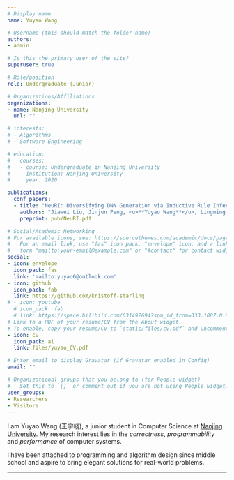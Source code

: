 ```yaml
---
# Display name
name: Yuyao Wang

# Username (this should match the folder name)
authors:
- admin

# Is this the primary user of the site?
superuser: true

# Role/position
role: Undergraduate (Junior)

# Organizations/Affiliations
organizations:
- name: Nanjing University
  url: ""

# interests:
# - Algorithms
# - Software Engineering

# education:
#   courses:
#   - course: Undergraduate in Nanjing University
#     institution: Nanjing University
#     year: 2020

publications:
  conf_papers:
  - title: "NeuRI: Diversifying DNN Generation via Inductive Rule Inference."
    authors: "Jiawei Liu, Jinjun Peng, <u>**Yuyao Wang**</u>, Lingming Zhang"
    preprint: pub/NeuRI.pdf

# Social/Academic Networking
# For available icons, see: https://sourcethemes.com/academic/docs/page-builder/#icons
#   For an email link, use "fas" icon pack, "envelope" icon, and a link in the
#   form "mailto:your-email@example.com" or "#contact" for contact widget.
social:
- icon: envelope
  icon_pack: fas
  link: 'mailto:yuyao6@outlook.com'
- icon: github
  icon_pack: fab
  link: https://github.com/kristoff-starling
# - icon: youtube
  # icon_pack: fab
  # link: https://space.bilibili.com/631492694?spm_id_from=333.1007.0.0
# Link to a PDF of your resume/CV from the About widget.
# To enable, copy your resume/CV to `static/files/cv.pdf` and uncomment the lines below.
- icon: cv
  icon_pack: ai
  link: files/yuyao_CV.pdf

# Enter email to display Gravatar (if Gravatar enabled in Config)
email: ""

# Organizational groups that you belong to (for People widget)
#   Set this to `[]` or comment out if you are not using People widget.
user_groups:
- Researchers
- Visitors
---
```


I am Yuyao Wang (王宇峣), a junior student in Computer Science at [Nanjing University](https://www.nju.edu.cn). My research interest lies in the *correctness*, *programmability* and *performance* of computer systems. 

I have been attached to programming and algorithm design since middle school and aspire to bring elegant solutions for real-world problems.

---